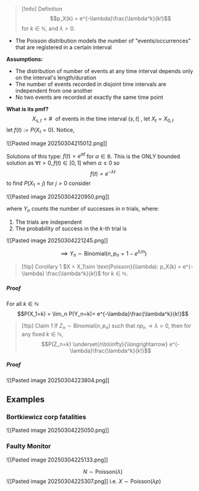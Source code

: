 >[!info] Definition
>$$p_X(k) = e^{-\lambda}\frac{\lambda^k}{k!}$$
>for $k \in \mathbb{N}$, and $\lambda > 0$.

- The Poisson distribution models the number of "events/occurrences" that are registered in a certain interval

**Assumptions:**
- The distribution of number of events at any time interval depends only on the interval's length/duration
- The number of events recorded in disjoint time intervals are independent from one another
- No two events are recorded at exactly the same time point

**What is its pmf?**
$$X_{s,t} = \# \:\:\text{of events in the time interval}\:(s,t]\:,\: \text{let}\:X_{t} = X_{0,t}$$
let $f(t):= P(X_t=0)$. Notice,

![[Pasted image 20250304215012.png]]

Solutions of this type: $f(t) = e^{\alpha t}$ for $\alpha \in \mathbb{R}$. This is the ONLY bounded solution as $\forall t > 0, f(t) \in [0,1]$ when $\alpha \leq 0$ so 
$$f(t) = e^{-\lambda t}$$
to find $P(X_1 = j)$ for $j>0$ consider

![[Pasted image 20250304220950.png]]

where $Y_n$ counts the number of successes in $n$ trials, where:
1. The trials are independent
2. The probability of success in the $k$-th trial is

![[Pasted image 20250304221245.png]]

$$\implies Y_n \sim \text{Binomial}(n,p_n=1-e^{\lambda/n})$$


> [!tip] Corollary 1
> $X = X_1\sim \text{Poisson}(\lambda): p_X(k) = e^{-\lambda} \frac{\lambda^k}{k!}$ for $k\in \mathbb{N}$.
##### Proof
For all $k \in \mathbb{N}$
$$P(X_1=k) = \lim_n P(Y_n=k)= e^{-\lambda}\frac{\lambda^k}{k!}$$

> [!tip] Claim 1
> If $Z_n \sim \text{Binomial}(n,p_n)$ such that $np_n \to \lambda > 0$, then for any fixed $k\in\mathbb{N}$,
> $$P(Z_n=k) \underset{n\to\infty}{\longrightarrow} e^{-\lambda}\frac{\lambda^k}{k!}$$ 
##### Proof
![[Pasted image 20250304223804.png]]



## Examples

### Bortkiewicz corp fatalities

![[Pasted image 20250304225050.png]]


### Faulty Monitor

![[Pasted image 20250304225133.png]]

$$N \sim \text{Poisson}(\lambda)$$ ![[Pasted image 20250304225307.png]]
i.e. $X \sim \text{Poisson}(\lambda p)$ 